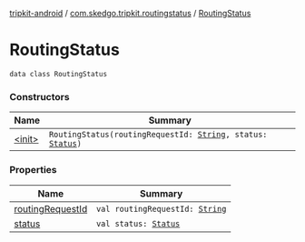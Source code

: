 [tripkit-android](../../index.md) / [com.skedgo.tripkit.routingstatus](../index.md) / [RoutingStatus](./index.md)

# RoutingStatus

`data class RoutingStatus`

### Constructors

| Name | Summary |
|---|---|
| [&lt;init&gt;](-init-.md) | `RoutingStatus(routingRequestId: `[`String`](https://kotlinlang.org/api/latest/jvm/stdlib/kotlin/-string/index.html)`, status: `[`Status`](../-status/index.md)`)` |

### Properties

| Name | Summary |
|---|---|
| [routingRequestId](routing-request-id.md) | `val routingRequestId: `[`String`](https://kotlinlang.org/api/latest/jvm/stdlib/kotlin/-string/index.html) |
| [status](status.md) | `val status: `[`Status`](../-status/index.md) |
